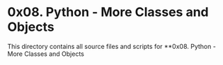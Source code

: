 # 0x08. Python - More Classes and Objects

This directory contains all source files and scripts for **0x08. Python - More Classes and Objects
